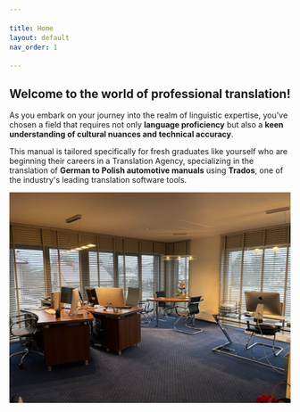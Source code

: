 ```yaml
---

title: Home
layout: default
nav_order: 1

---
```

<h2>Welcome to the world of professional translation!</h2>

As you embark on your journey into the realm of linguistic expertise, you've chosen a field that requires not only **language proficiency** but also a **keen understanding of cultural nuances and technical accuracy**.

This manual is tailored specifically for fresh graduates like yourself who are beginning their careers in a Translation Agency, specializing in the translation of **German to Polish automotive manuals** using **Trados**, one of the industry's leading translation software tools.

![Office](office1.jpg)




